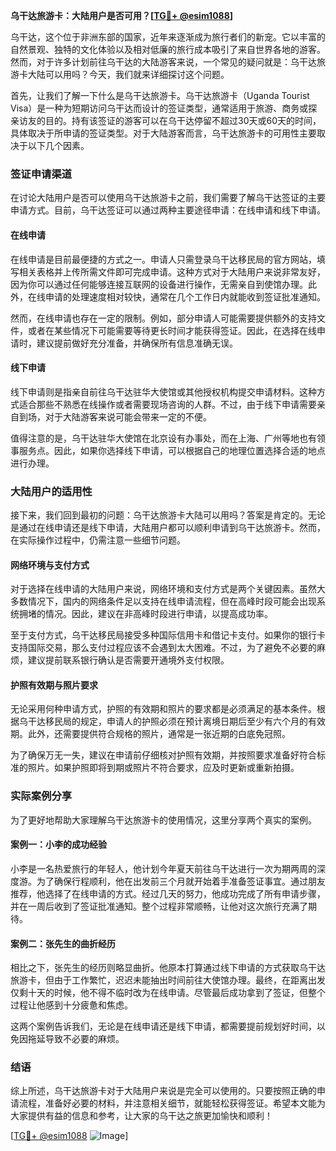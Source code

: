 **乌干达旅游卡：大陆用户是否可用？[[TG💪+ @esim1088](https://t.me/s/esim1088)]**

乌干达，这个位于非洲东部的国家，近年来逐渐成为旅行者们的新宠。它以丰富的自然景观、独特的文化体验以及相对低廉的旅行成本吸引了来自世界各地的游客。然而，对于许多计划前往乌干达的大陆游客来说，一个常见的疑问就是：乌干达旅游卡大陆可以用吗？今天，我们就来详细探讨这个问题。

首先，让我们了解一下什么是乌干达旅游卡。乌干达旅游卡（Uganda Tourist Visa）是一种为短期访问乌干达而设计的签证类型，通常适用于旅游、商务或探亲访友的目的。持有该签证的游客可以在乌干达停留不超过30天或60天的时间，具体取决于所申请的签证类型。对于大陆游客而言，乌干达旅游卡的可用性主要取决于以下几个因素。

### 签证申请渠道

在讨论大陆用户是否可以使用乌干达旅游卡之前，我们需要了解乌干达签证的主要申请方式。目前，乌干达签证可以通过两种主要途径申请：在线申请和线下申请。

#### 在线申请

在线申请是目前最便捷的方式之一。申请人只需登录乌干达移民局的官方网站，填写相关表格并上传所需文件即可完成申请。这种方式对于大陆用户来说非常友好，因为你可以通过任何能够连接互联网的设备进行操作，无需亲自到使馆办理。此外，在线申请的处理速度相对较快，通常在几个工作日内就能收到签证批准通知。

然而，在线申请也存在一定的限制。例如，部分申请人可能需要提供额外的支持文件，或者在某些情况下可能需要等待更长时间才能获得签证。因此，在选择在线申请时，建议提前做好充分准备，并确保所有信息准确无误。

#### 线下申请

线下申请则是指亲自前往乌干达驻华大使馆或其他授权机构提交申请材料。这种方式适合那些不熟悉在线操作或者需要现场咨询的人群。不过，由于线下申请需要亲自到场，对于大陆游客来说可能会带来一定的不便。

值得注意的是，乌干达驻华大使馆在北京设有办事处，而在上海、广州等地也有领事服务点。因此，如果你选择线下申请，可以根据自己的地理位置选择合适的地点进行办理。

### 大陆用户的适用性

接下来，我们回到最初的问题：乌干达旅游卡大陆可以用吗？答案是肯定的。无论是通过在线申请还是线下申请，大陆用户都可以顺利申请到乌干达旅游卡。然而，在实际操作过程中，仍需注意一些细节问题。

#### 网络环境与支付方式

对于选择在线申请的大陆用户来说，网络环境和支付方式是两个关键因素。虽然大多数情况下，国内的网络条件足以支持在线申请流程，但在高峰时段可能会出现系统拥堵的情况。因此，建议在非高峰时段进行申请，以提高成功率。

至于支付方式，乌干达移民局接受多种国际信用卡和借记卡支付。如果你的银行卡支持国际交易，那么支付过程应该不会遇到太大困难。不过，为了避免不必要的麻烦，建议提前联系银行确认是否需要开通境外支付权限。

#### 护照有效期与照片要求

无论采用何种申请方式，护照的有效期和照片的要求都是必须满足的基本条件。根据乌干达移民局的规定，申请人的护照必须在预计离境日期后至少有六个月的有效期。此外，还需要提供符合规格的照片，通常是一张近期的白底免冠照。

为了确保万无一失，建议在申请前仔细核对护照有效期，并按照要求准备好符合标准的照片。如果护照即将到期或照片不符合要求，应及时更新或重新拍摄。

### 实际案例分享

为了更好地帮助大家理解乌干达旅游卡的使用情况，这里分享两个真实的案例。

#### 案例一：小李的成功经验

小李是一名热爱旅行的年轻人，他计划今年夏天前往乌干达进行一次为期两周的深度游。为了确保行程顺利，他在出发前三个月就开始着手准备签证事宜。通过朋友推荐，他选择了在线申请的方式。经过几天的努力，他成功完成了所有申请步骤，并在一周后收到了签证批准通知。整个过程非常顺畅，让他对这次旅行充满了期待。

#### 案例二：张先生的曲折经历

相比之下，张先生的经历则略显曲折。他原本打算通过线下申请的方式获取乌干达旅游卡，但由于工作繁忙，迟迟未能抽出时间前往大使馆办理。最终，在距离出发仅剩十天的时候，他不得不临时改为在线申请。尽管最后成功拿到了签证，但整个过程让他感到十分疲惫和焦虑。

这两个案例告诉我们，无论是在线申请还是线下申请，都需要提前规划好时间，以免因拖延导致不必要的麻烦。

### 结语

综上所述，乌干达旅游卡对于大陆用户来说是完全可以使用的。只要按照正确的申请流程，准备好必要的材料，并注意相关细节，就能轻松获得签证。希望本文能为大家提供有益的信息和参考，让大家的乌干达之旅更加愉快和顺利！

[[TG💪+ @esim1088](https://t.me/s/esim1088) ![Image](https://i.postimg.cc/4NQfJmqS/Snipaste-2025-05-13-00-14-12.png)]